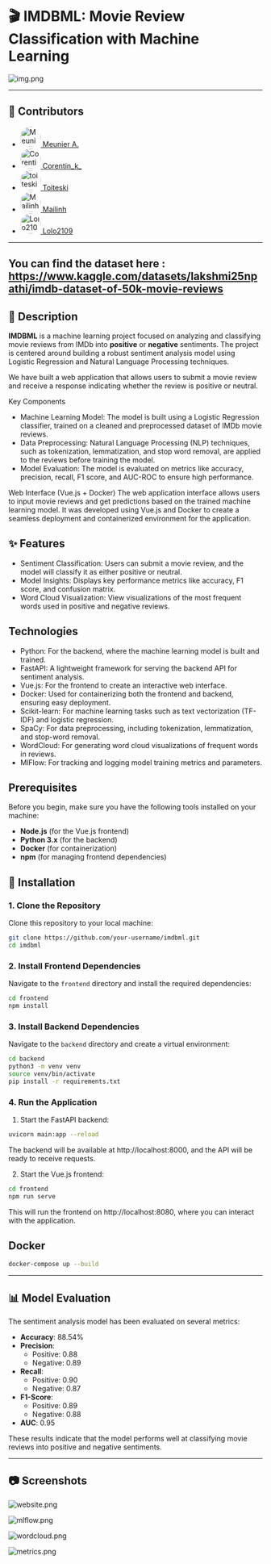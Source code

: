 # 🎬 IMDBML: Movie Review Classification with Machine Learning

![img.png](frontend/img/img.png)

---

## 👥 Contributors

- [<img src="https://github.com/Meunier6969.png" width="40" height="40" style="border-radius: 50%;" alt="Meunier A." /> Meunier A.](https://github.com/Meunier6969)
- [<img src="https://github.com/Corentin-k.png" width="40" height="40" style="border-radius: 50%;" alt="Corentin_k_" /> Corentin_k_](https://github.com/Corentin-k)
- [<img src="https://github.com/toiteski.png" width="40" height="40" style="border-radius: 50%;" alt="toiteski" /> Toiteski](https://github.com/toiteski)
- [<img src="https://github.com/MailinhTA.png" width="40" height="40" style="border-radius: 50%;" alt="Mailinh" /> Mailinh](https://github.com/MailinhTA)
- [<img src="https://github.com/lolo2109.png" width="40" height="40" style="border-radius: 50%;" alt="Lolo2109" /> Lolo2109](https://github.com/lolo2109)

---
You can find the dataset here : https://www.kaggle.com/datasets/lakshmi25npathi/imdb-dataset-of-50k-movie-reviews
---

## 📖 Description

**IMDBML** is a machine learning project focused on analyzing and classifying movie reviews from IMDb into **positive** or **negative** sentiments.
The project is centered around building a robust sentiment analysis model using Logistic Regression and Natural Language Processing techniques.

We have built a web application that allows users to submit a movie review and receive a response indicating whether the review is positive or neutral.

Key Components

- Machine Learning Model: The model is built using a Logistic Regression classifier, trained on a cleaned and preprocessed dataset of IMDb movie reviews.
- Data Preprocessing: Natural Language Processing (NLP) techniques, such as tokenization, lemmatization, and stop word removal, are applied to the reviews before training the model.
- Model Evaluation: The model is evaluated on metrics like accuracy, precision, recall, F1 score, and AUC-ROC to ensure high performance.

Web Interface (Vue.js + Docker)
The web application interface allows users to input movie reviews and get predictions based on the trained machine learning model. It was developed using Vue.js and Docker to create a seamless deployment and containerized environment for the application.

## ✨ Features

- Sentiment Classification: Users can submit a movie review, and the model will classify it as either positive or neutral.
- Model Insights: Displays key performance metrics like accuracy, F1 score, and confusion matrix.
- Word Cloud Visualization: View visualizations of the most frequent words used in positive and negative reviews.

## Technologies

- Python: For the backend, where the machine learning model is built and trained.
- FastAPI: A lightweight framework for serving the backend API for sentiment analysis.
- Vue.js: For the frontend to create an interactive web interface.
- Docker: Used for containerizing both the frontend and backend, ensuring easy deployment.
- Scikit-learn: For machine learning tasks such as text vectorization (TF-IDF) and logistic regression.
- SpaCy: For data preprocessing, including tokenization, lemmatization, and stop-word removal.
- WordCloud: For generating word cloud visualizations of frequent words in reviews.
- MlFlow: For tracking and logging model training metrics and parameters.

## Prerequisites

Before you begin, make sure you have the following tools installed on your machine:

- **Node.js** (for the Vue.js frontend)
- **Python 3.x** (for the backend)
- **Docker** (for containerization)
- **npm** (for managing frontend dependencies)

## 🚀 Installation

### 1. Clone the Repository

Clone this repository to your local machine:

```bash
git clone https://github.com/your-username/imdbml.git
cd imdbml
```

### 2. Install Frontend Dependencies

Navigate to the `frontend` directory and install the required dependencies:

```bash
cd frontend
npm install
```

### 3. Install Backend Dependencies

Navigate to the `backend` directory and create a virtual environment:

```bash
cd backend
python3 -m venv venv
source venv/bin/activate
pip install -r requirements.txt
```

### 4. Run the Application

1. Start the FastAPI backend:

```bash
uvicorn main:app --reload
```
The backend will be available at http://localhost:8000, and the API will be ready to receive requests.

2. Start the Vue.js frontend:

```bash
cd frontend
npm run serve
```

This will run the frontend on http://localhost:8080, where you can interact with the application.

## Docker

```bash
docker-compose up --build
```

---
## 📊 Model Evaluation

The sentiment analysis model has been evaluated on several metrics:

- **Accuracy**: 88.54%
- **Precision**:
  - Positive: 0.88
  - Negative: 0.89
- **Recall**:
  - Positive: 0.90
  - Negative: 0.87
- **F1-Score**:
  - Positive: 0.89
  - Negative: 0.88
- **AUC**: 0.95

These results indicate that the model performs well at classifying movie reviews into positive and negative sentiments.

---

## 📷 Screenshots

![website.png](frontend/img/website.png)

![mlflow.png](frontend/img/mlflow.png)

![wordcloud.png](frontend/img/wordcloud.png)

![metrics.png](frontend/img/metrics.png)
